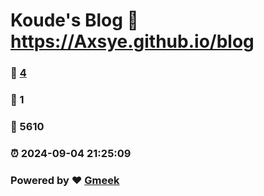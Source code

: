 # Koude's Blog :link: https://Axsye.github.io/blog 
### :page_facing_up: [4](https://Axsye.github.io/blog/tag.html) 
### :speech_balloon: 1 
### :hibiscus: 5610 
### :alarm_clock: 2024-09-04 21:25:09 
### Powered by :heart: [Gmeek](https://github.com/Meekdai/Gmeek)
